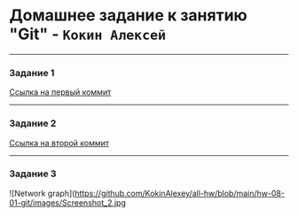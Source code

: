 # Домашнее задание к занятию "Git" - `Кокин Алексей`

---

### Задание 1


[Ссылка на первый коммит](https://github.com/KokinAlexey/netology_hw/tree/34aab5eaa3fcd60b497257187c3c740f6173a2c5)

---

### Задание 2

[Ссылка на второй коммит](https://github.com/KokinAlexey/netology_hw/tree/d0dca9c3829706e15809214453a0a2d620617b7a)

---

### Задание 3

![Network graph](https://github.com/KokinAlexey/all-hw/blob/main/hw-08-01-git/images/Screenshot_2.jpg
